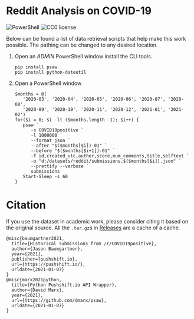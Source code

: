# Reddit Analysis on COVID-19

![PowerShell](https://img.shields.io/badge/PowerShell-5.1.x-blue.svg)
![CC0 license](https://img.shields.io/badge/License-CC0-green.svg)

Below can be found a list of data retrieval scripts that help make this work possible.
The pathing can be changed to any desired location.

1. Open an _ADMIN_ PowerShell window install the CLI tools.
   ```{ps1}
   pip install psaw
   pip install python-dateutil
   ```
2. Open a PowerShell window
   ```{ps1}
   $months = @(
      '2020-03', '2020-04', '2020-05', '2020-06', '2020-07', '2020-08',
      '2020-09', '2020-10', '2020-11', '2020-12', '2021-01', '2021-02')
   for($i = 0; $i -lt ($months.length -1); $i++) {
      psaw `
         -s COVID19positive `
         -l 1000000 `
         --format json `
         --after "$($months[$i])-01" `
         --before "$($months[$i+1])-01" `
         -f id,created_utc,author,score,num_comments,title,selftext `
         -o "d:/datasets/reddit/submissions.$($months[$i]).json" `
         --prettify --verbose `
         submissions
      Start-Sleep -s 60
   }
   ```
 
# Citation

If you use the dataset in academic work, please consider citing it based on the original source.
All the `.tar.gz`s in [Releases](https://github.com/RedditEpidemicAnalysis/data/releases) are a cache of a cache.

```{bib}
@misc{baumgartner2021,
  title={Historical submissions from /r/COVID19positive},
  author={Jason Baumgartner},
  year={2021},
  publisher={pushshift.io},
  url={https://pushshift.io/},
  urldate={2021-01-07}
}
@misc{marx2021python,
  title={Python Pushshift.io API Wrapper},
  author={David Marx},
  year={2021},
  url={https://github.com/dmarx/psaw},
  urldate={2021-01-07}
}
```
